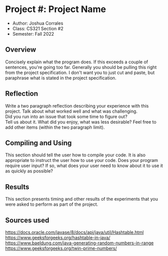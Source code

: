 # Project #: Project Name

* Author: Joshua Corrales
* Class: CS321 Section #2
* Semester: Fall 2022

## Overview

Concisely explain what the program does. If this exceeds a couple of
sentences, you're going too far. Generally you should be pulling this
right from the project specification. I don't want you to just cut and
paste, but paraphrase what is stated in the project specification.

## Reflection

Write a two paragraph reflection describing your experience with this 
project.  Talk about what worked well and what was challenging.  
Did you run into an issue that took some time to figure out?  
Tell us about it. What did you enjoy, what was less desirable? Feel
free to add other items (within the two paragraph limit).

## Compiling and Using

This section should tell the user how to compile your code.  It is
also appropriate to instruct the user how to use your code. Does your
program require user input? If so, what does your user need to know
about it to use it as quickly as possible?

## Results 

This section presents timing and other results of the experiments that 
you were asked to perform as part of the project.

## Sources used
https://docs.oracle.com/javase/8/docs/api/java/util/Hashtable.html
https://www.geeksforgeeks.org/hashtable-in-java/
https://www.baeldung.com/java-generating-random-numbers-in-range
https://www.geeksforgeeks.org/twin-prime-numbers/